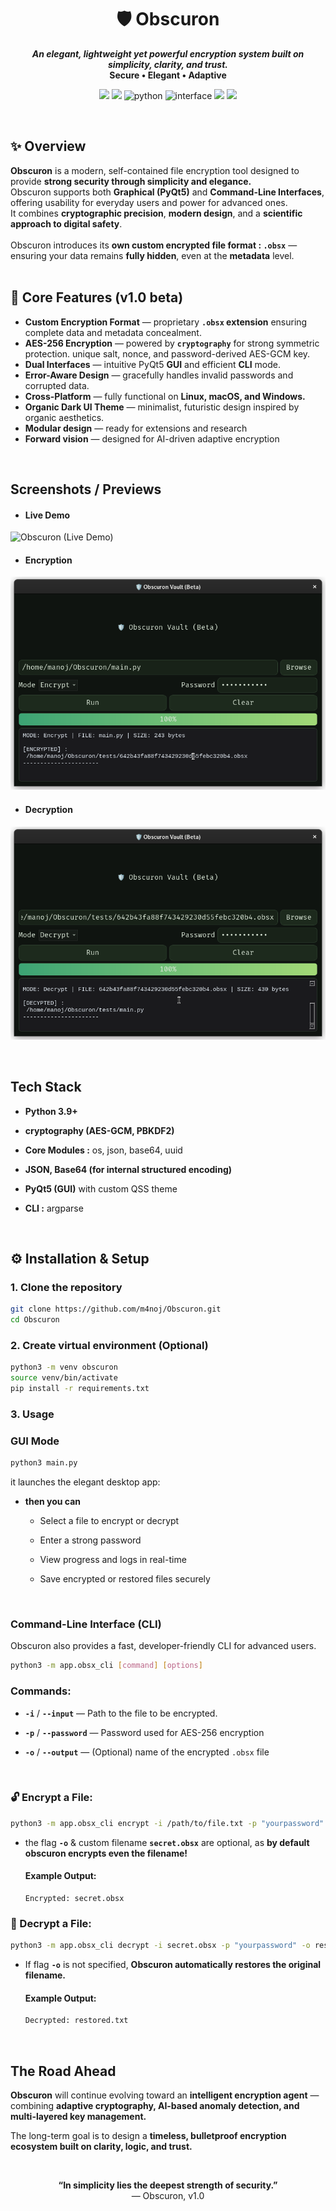 <h1 align="center">🛡️ Obscuron</h1>
<p align="center">
<p align="center">
  <em><b>An elegant, lightweight yet powerful encryption system built on simplicity, clarity, and trust.</b></em><br>
  <b>Secure  •  Elegant  •  Adaptive</b>
</p>
<p align="center">
  <img src="https://img.shields.io/badge/version-v1.0-blue.svg">
  <img src="https://img.shields.io/badge/build-stable-success.svg">
  <img src="https://img.shields.io/badge/python-3.9+-yellow.svg?style=flat-square" alt="python">
  <img src="https://img.shields.io/badge/interface-GUI%20%26%20CLI-teal.svg?style=flat-square" alt="interface">
<img src="https://img.shields.io/badge/platform-Linux | MacOs | Windows-skyblue" />
<img src="https://img.shields.io/badge/license-MIT-orange.svg">
</p>
<br>


## ✨ Overview

**Obscuron** is a modern, self-contained file encryption tool designed to provide **strong security through simplicity and elegance.** <br>
Obscuron supports both **Graphical (PyQt5)** and **Command-Line Interfaces**, offering usability for everyday users and power for advanced ones.  <br> It combines **cryptographic precision**, **modern design**, and a **scientific approach to digital safety**.  <br><br>
Obscuron introduces its **own custom encrypted file format : `.obsx`** — ensuring your data remains **fully hidden**, even at the **metadata** level.  
<br>


## 🧭 Core Features (v1.0 beta)

-  **Custom Encryption Format** — proprietary **`.obsx` extension** ensuring complete data and metadata concealment.  
-  **AES-256 Encryption** — powered by **`cryptography`** for strong symmetric protection. unique salt, nonce, and password-derived AES-GCM key.
-  **Dual Interfaces** — intuitive PyQt5 **GUI** and efficient **CLI** mode.  
-  **Error-Aware Design** — gracefully handles invalid passwords and corrupted data.  
-  **Cross-Platform** — fully functional on **Linux, macOS, and Windows.**  
-  **Organic Dark UI Theme** — minimalist, futuristic design inspired by organic aesthetics.
- **Modular design** — ready for extensions and research  
- **Forward vision** — designed for  AI-driven adaptive encryption  

<br>


## Screenshots / Previews

- #### Live Demo

![Obscuron (Live Demo)](images/obscuron-demo.gif)


- #### Encryption

![Encryption)](images/encrypt.png)

- #### Decryption

![Decryption)](images/decrypt.png)

<br>


## Tech Stack

- **Python 3.9+**
  
- **cryptography (AES-GCM, PBKDF2)**

- **Core Modules :** os, json, base64, uuid

- **JSON, Base64 (for internal structured encoding)**

- **PyQt5 (GUI)** with custom QSS theme

- **CLI :** argparse

<br>


## ⚙️ Installation & Setup

### 1. Clone the repository
```bash
git clone https://github.com/m4noj/Obscuron.git
cd Obscuron
```

### 2. Create virtual environment (Optional)
```bash
python3 -m venv obscuron
source venv/bin/activate
pip install -r requirements.txt
```

### 3. Usage

### GUI Mode
```bash
python3 main.py
```
it launches the elegant desktop app:
- **then you can**

    - Select a file to encrypt or decrypt

    - Enter a strong password

    - View progress and logs in real-time

    - Save encrypted or restored files securely

<br>


### Command-Line Interface (CLI)

Obscuron also provides a fast, developer-friendly CLI for advanced users.
```bash
python3 -m app.obsx_cli [command] [options]
```

### Commands:

- **`-i`** / **`--input`** — Path to the file to be encrypted.

- **`-p`** / **`--password`** — Password used for AES-256 encryption

- **`-o`** / **`--output`** — (Optional) name of the encrypted `.obsx` file
  
<br>

### 🔓 Encrypt a File:
```bash
python3 -m app.obsx_cli encrypt -i /path/to/file.txt -p "yourpassword" -o secret.obsx
```
- the flag **`-o`** & custom filename **`secret.obsx`** are optional, as **by default obscuron encrypts even the filename!**

    #### Example Output:

    ```
    Encrypted: secret.obsx
    ```


### 🔐 Decrypt a File:
```bash
python3 -m app.obsx_cli decrypt -i secret.obsx -p "yourpassword" -o restored.txt
```

- If flag **`-o`** is not specified, **Obscuron automatically restores the original filename.**

    #### Example Output:
    ```bash
    Decrypted: restored.txt
    ```


<br>

## The Road Ahead

**Obscuron** will continue evolving toward an **intelligent encryption agent** —
combining **adaptive cryptography, AI-based anomaly detection, and multi-layered key management.**

The long-term goal is to design a **timeless, bulletproof encryption ecosystem built on clarity, logic, and trust.**

<br>

<p align="center"> <b>“In simplicity lies the deepest strength of security.”</b><br> — Obscuron, v1.0 </p> 